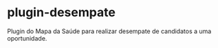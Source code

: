 # plugin-desempate
Plugin do Mapa da Saúde para realizar desempate de candidatos a uma oportunidade.
